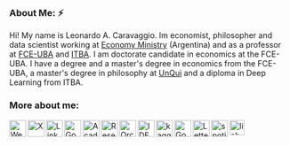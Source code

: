 ### About Me: ⚡
Hi! My name is Leonardo A. Caravaggio. Im economist, philosopher and data scientist working at [Economy Ministry](https://www.argentina.gob.ar/economia) (Argentina) and as a professor at [FCE-UBA](https://www.economicas.uba.ar/) and [ITBA](https://www.itba.edu.ar/). I am doctorate candidate in economics at the FCE-UBA. I have a degree and a master's degree in economics from the FCE-UBA, a master's degree in philosophy at [UnQui](http://www.unq.edu.ar/) and a diploma in Deep Learning from ITBA. <br />

### More about me:  
[<img align="left" alt="Website"        width="30px" src="https://img.icons8.com/?size=80&id=i5AvNTkFop7s&format=png" />][website]
[<img align="left" alt="X"        width="30px" src="https://img.icons8.com/?size=64&id=bG29Ckcdp6YP&format=png" />][twitter]
[<img align="left" alt="LinkedIn"       width="30px" src="https://img.icons8.com/?size=64&id=118979&format=png" />][linkedin]
[<img align="left" alt="Google Scholar" width="30px" src="https://img.icons8.com/?size=48&id=drPiDBy9kkJ3&format=png" />][googlescholar]
[<img align="left" alt="Academia"       width="30px" src="https://img.icons8.com/?size=80&id=wtLhjRpd1QxA&format=png" />][academia]
[<img align="left" alt="ResearchGate"   width="30px" src="https://img.icons8.com/?size=80&id=rJe4LeuAg1VI&format=png" />][researchgate]
[<img align="left" alt="Orcid"   width="30px" src="https://upload.wikimedia.org/wikipedia/commons/thumb/0/06/ORCID_iD.svg/512px-ORCID_iD.svg.png" />][orcid]
[<img align="left" alt="IDEAS Repec"    width="30px" src="https://pbs.twimg.com/profile_images/689280262476140544/ny0YYb-M_400x400.png" />][ideasrepec]
[<img align="left" alt="kaggle"      width="30px" src="https://img.icons8.com/?size=80&id=bMncK0wGFANA&format=png" />][kaggle]
[<img align="left" alt="Goodreads"      width="30px" src="https://img.icons8.com/?size=80&id=OAalHFPavJqq&format=png" />][goodreads]
[<img align="left" alt="Letterboxd"      width="30px" src="https://img.icons8.com/?size=80&id=kbIgPQdusYRB&format=png" />][letterboxd]
[<img align="left" alt="spotify"      width="30px" src="https://img.icons8.com/?size=64&id=W9M6LCrTvolF&format=png" />][spotify]
[<img align="left" alt="lichess"      width="27px" src="https://avatars.githubusercontent.com/u/16491637?v=4" />][lichess]



[website]: https://lcaravaggio.github.io/
[twitter]: https://x.com/leocaravaggio
[linkedin]: https://www.linkedin.com/in/leocaravaggio
[googlescholar]: https://scholar.google.com.ar/citations?user=2rituZIAAAAJ&hl=es
[academia]: https://uba.academia.edu/LeonardoCaravaggio
[orcid]: https://orcid.org/0000-0003-2758-116X
[goodreads]: https://www.goodreads.com/user/show/23829766-leonardo
[researchgate]: https://www.researchgate.net/profile/Leonardo-Caravaggio
[ideasrepec]: https://ideas.repec.org/f/pca1267.html
[letterboxd]: https://letterboxd.com/lcaravaggio/
[spotify]: https://open.spotify.com/user/leocaravaggio
[lichess]: https://lichess.org/@/Lekas
[kaggle]:https://www.kaggle.com/leonardocaravaggio

<br />

